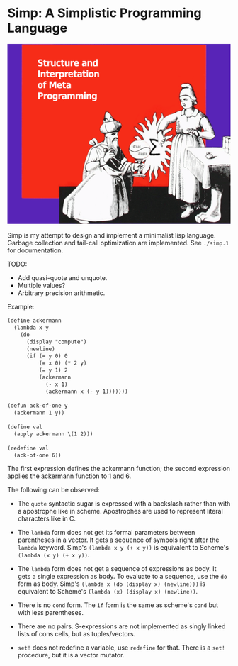 # Simp: A Simplistic Programming Language

![A wizard kneeling in front of a down pointing witch](./simp.png)

Simp is my attempt to design and implement a minimalist lisp language.
Garbage collection and tail-call optimization are implemented.
See `./simp.1` for documentation.

TODO:
* Add quasi-quote and unquote.
* Multiple values?
* Arbitrary precision arithmetic.

Example:

```
(define ackermann
  (lambda x y
    (do
      (display "compute")
      (newline)
      (if (= y 0) 0
          (= x 0) (* 2 y)
          (= y 1) 2
          (ackermann
            (- x 1)
            (ackermann x (- y 1)))))))

(defun ack-of-one y
  (ackermann 1 y))

(define val
  (apply ackermann \(1 2)))

(redefine val
  (ack-of-one 6))
```

The first expression defines the ackermann function; the second
expression applies the ackermann function to 1 and 6.

The following can be observed:

* The `quote` syntactic sugar is expressed with a backslash rather than
  with a apostrophe like in scheme.  Apostrophes are used to represent
  literal characters like in C.

* The `lambda` form does not get its formal parameters between
  parentheses in a vector.  It gets a sequence of symbols right
  after the `lambda` keyword.  Simp's `(lambda x y (+ x y))` is
  equivalent to Scheme's `(lambda (x y) (+ x y))`.

* The `lambda` form does not get a sequence of expressions as body.  It
  gets a single expression as body.  To evaluate to a sequence, use the
  `do` form as body.  Simp's `(lambda x (do (display x) (newline)))` is
  equivalent to Scheme's `(lambda (x) (display x) (newline))`.

* There is no `cond` form. The `if` form is the same as scheme's `cond`
  but with less parentheses.

* There are no pairs.  S-expressions are not implemented as singly
  linked lists of cons cells, but as tuples/vectors.

* `set!` does not redefine a variable, use `redefine` for that.
  There is a `set!` procedure, but it is a vector mutator.
